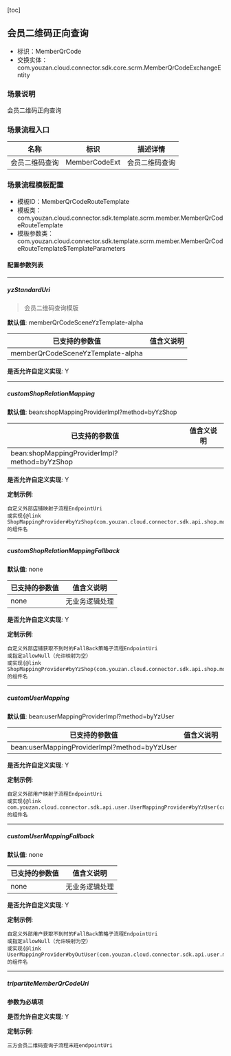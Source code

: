 [toc]

## 会员二维码正向查询
- 标识：MemberQrCode
- 交换实体：com.youzan.cloud.connector.sdk.core.scrm.MemberQrCodeExchangeEntity
### 场景说明
会员二维码正向查询
### 场景流程入口

名称 | 标识 | 描述详情
---|---|---
会员二维码查询 | MemberCodeExt | 会员二维码查询

### 场景流程模板配置
- 模板ID：MemberQrCodeRouteTemplate
- 模板类：com.youzan.cloud.connector.sdk.template.scrm.member.MemberQrCodeRouteTemplate
- 模板参数类：com.youzan.cloud.connector.sdk.template.scrm.member.MemberQrCodeRouteTemplate$TemplateParameters

#### 配置参数列表

---
##### yzStandardUri
> 会员二维码查询模版

**默认值**: memberQrCodeSceneYzTemplate-alpha

已支持的参数值 | 值含义说明
---|---
memberQrCodeSceneYzTemplate-alpha | 

**是否允许自定义实现**: Y

---
##### customShopRelationMapping
> 

**默认值**: bean:shopMappingProviderImpl?method=byYzShop

已支持的参数值 | 值含义说明
---|---
bean:shopMappingProviderImpl?method=byYzShop | 

**是否允许自定义实现**: Y


**定制示例**:
```
自定义外部店铺映射子流程EndpointUri
或实现{@link ShopMappingProvider#byYzShop(com.youzan.cloud.connector.sdk.api.shop.model.ByYzShopQryParam)}的组件名
```
---
##### customShopRelationMappingFallback
> 

**默认值**: none

已支持的参数值 | 值含义说明
---|---
none | 无业务逻辑处理

**是否允许自定义实现**: Y


**定制示例**:
```
自定义外部店铺获取不到时的FallBack策略子流程EndpointUri
或指定allowNull（允许映射为空）
或实现{@link ShopMappingProvider#byYzShop(com.youzan.cloud.connector.sdk.api.shop.model.ByYzShopQryParam)}的组件名
```
---
##### customUserMapping
> 

**默认值**: bean:userMappingProviderImpl?method=byYzUser

已支持的参数值 | 值含义说明
---|---
bean:userMappingProviderImpl?method=byYzUser | 

**是否允许自定义实现**: Y


**定制示例**:
```
自定义外部用户映射子流程EndpointUri
或实现{@link com.youzan.cloud.connector.sdk.api.user.UserMappingProvider#byYzUser(com.youzan.cloud.connector.sdk.api.user.model.ByYzUserQryParam)}的组件名
```
---
##### customUserMappingFallback
> 

**默认值**: none

已支持的参数值 | 值含义说明
---|---
none | 无业务逻辑处理

**是否允许自定义实现**: Y


**定制示例**:
```
自定义外部用户获取不到时的FallBack策略子流程EndpointUri
或指定allowNull（允许映射为空）
或实现{@link UserMappingProvider#byOutUser(com.youzan.cloud.connector.sdk.api.user.model.ByOutUserQryParam)}的组件名
```
---
##### tripartiteMemberQrCodeUri
> 

**参数为必填项**


**是否允许自定义实现**: Y


**定制示例**:
```
三方会员二维码查询子流程末班endpointUri
```

